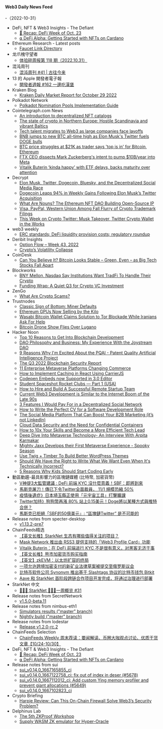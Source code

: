 #### Web3 Daily News Feed
-（2022-10-31）

- DeFi, NFT & Web3 Insights - The Defiant
  - [🦄 Recap: DeFi Week of Oct. 23](https://newsletter.thedefiant.io/p/recap-defi-week-of-oct-23)
  - [⍺ DeFi Alpha: Getting Started with NFTs on Cardano](https://newsletter.thedefiant.io/p/defi-alpha-getting-started-with-nfts)
- Ethereum Research - Latest posts
  - [Faucet Link Directory](https://ethresear.ch/t/faucet-link-directory/12670/20)
- 龙爪槐守望者
  - [体验碎周报第 118 期（2022.10.31）](http://www.ftium4.com/ux-weekly-118.html)
- 混沌周刊
  - [混沌周刊 #41 &#124; 古往今来](https://weekly.love/issue-41/)
- 13 的 Apple 開發者電子報
  - [開發者週報 #162 一邊吃漢堡](https://www.ethanhuang13.com/p/162)
- Kraken Blog
  - [Kraken Daily Market Report for October 29 2022](https://blog.kraken.com/post/15968/kraken-daily-market-report-for-october-29-2022/)
- Polkadot Network
  - [Polkadot Nomination Pools Implementation Guide](https://polkadot.network/blog/polkadot-nomination-pools-implementation-guide/)
- Cointelegraph.com News
  - [An introduction to decentralized NFT catalogs](https://cointelegraph.com/news/an-introduction-to-decentralized-nft-catalogs)
  - [The state of crypto in Northern Europe: Hostile Scandinavia and vibrant Baltics](https://cointelegraph.com/news/the-state-of-crypto-in-northern-europe-hostile-scandinavia-and-vibrant-baltics)
  - [Tech talent migrates to Web3 as large companies face layoffs](https://cointelegraph.com/news/tech-talent-migrates-to-web3-as-large-companies-face-layoffs)
  - [BNB jumps to new BTC all-time high as Elon Musk's Twitter fuels DOGE bulls](https://cointelegraph.com/news/binance-coin-jumps-to-new-btc-all-time-high-as-elon-musk-s-twitter-fuels-doge-bulls)
  - [BTC price struggles at $21K as trader says 'top is in' for Bitcoin, Ethereum](https://cointelegraph.com/news/btc-price-struggles-at-21k-as-trader-says-top-is-in-for-bitcoin-ethereum)
  - [FTX CEO dissects Mark Zuckerberg's intent to pump $10B/year into Meta](https://cointelegraph.com/news/ftx-ceo-dissects-mark-zuckerberg-s-intent-to-pump-10b-year-into-meta)
  - [Vitalik Buterin ‘kinda happy’ with ETF delays, backs maturity over attention](https://cointelegraph.com/news/vitalik-buterin-kinda-happy-with-etf-delays-backs-maturity-over-attention)
- Decrypt
  - [Elon Musk, Twitter, Dogecoin, Bluesky, and the Decentralized Social Media Race](https://decrypt.co/113165/elon-musk-twitter-dogecoin-bluesky-and-the-decentralized-social-media-race)
  - [Dogecoin Leaps 94% in Weekly Gains Following Elon Musk’s Twitter Acquisition](https://decrypt.co/113147/dogecoin-leaps-94-in-weekly-gains-following-elon-musks-twitter-acquisition)
  - [What Are Nouns? The Ethereum NFT DAO Building Open-Source IP](https://decrypt.co/resources/what-are-nouns-the-nft-dao-building-open-source-ip)
  - [Visa, PayPal, Western Union Among Fall Flurry of Crypto Trademark Filings](https://decrypt.co/113144/visa-paypal-western-union-among-fall-flurry-of-crypto-trademark-filings)
  - [This Week on Crypto Twitter: Musk Takeover, Twitter Crypto Wallet in the Works](https://decrypt.co/113151/this-week-on-crypto-twitter-musk-takeover-twitter-crypto-wallet-reportedly-in-the-works)
- web3 weekly
  - [ERC standards; DeFi liquidity provision costs; regulatory roundup](https://a16zcrypto.substack.com/p/lvr-erc4626-vault-testing-regulatory-roundup)
- Deribit Insights
  - [Option Flow – Week 43, 2022](https://insights.deribit.com/option-flows/option-flow-week-43-2022/)
  - [Crypto’s Volatility Collapse](https://insights.deribit.com/industry/cryptos-volatility-collapse/)
- CoinDesk
  - [Can You Believe It? Bitcoin Looks Stable – Green, Even – as Big Tech Stocks Fall Apart](https://www.coindesk.com/business/2022/10/30/can-you-believe-it-bitcoin-looks-stable-green-even-as-big-tech-stocks-fall-apart/?utm_medium=referral&utm_source=rss&utm_campaign=headlines)
- Blockworks
  - [BNY Mellon, Nasdaq Say Institutions Want TradFi To Handle Their Crypto](https://blockworks.co/bny-mellon-nasdaq-say-institutions-want-tradfi-to-handle-their-crypto/)
  - [Funding Wrap: A Quiet Q3 for Crypto VC Investment](https://blockworks.co/funding-wrap-a-quiet-q3-for-crypto-vc-investment/)
- ZenGo
  - [What Are Crypto Scams?](https://zengo.com/what-are-crypto-scams/)
- Trustnodes
  - [Classic Sign of Bottom: Miner Defaults](https://www.trustnodes.com/2022/10/30/classic-sign-of-bottom-miner-defaults)
  - [Ethereum GPUs Now Selling by the Kilo](https://www.trustnodes.com/2022/10/30/ethereum-gpus-now-selling-by-the-kilo)
  - [Wasabi Bitcoin Wallet Claims Solution to Tor Blockade While Iranians Ask For Help](https://www.trustnodes.com/2022/10/30/wasabi-bitcoin-wallet-claims-solution-to-tor-blockade-while-iranians-ask-for-help)
  - [Bitcoin Drone Show Flies Over Lugano](https://www.trustnodes.com/2022/10/30/bitcoin-drone-show-flies-over-lugano)
- Hacker Noon
  - [Top 10 Reasons to Get Into Blockchain Development](https://hackernoon.com/top-10-reasons-to-get-into-blockchain-development?source=rss)
  - [DAO Philosophy and Business: My Experience With the Joystream DAO](https://hackernoon.com/dao-philosophy-and-business-my-experience-with-the-joystream-dao?source=rss)
  - [9 Reasons Why I'm Excited About the PQAI - Patent Quality Artificial Intelligence Project](https://hackernoon.com/9-reasons-why-im-excited-about-the-pqai-patent-quality-artificial-intelligence-project?source=rss)
  - [The Q3 2022 Blockchain Security Report](https://hackernoon.com/the-q3-2022-blockchain-security-report?source=rss)
  - [11 Enterprise Metaverse Platforms Changing Commerce](https://hackernoon.com/11-enterprise-metaverse-platforms-changing-commerce?source=rss)
  - [How to Implement Caching in React Using CarrierJS](https://hackernoon.com/how-to-implement-caching-in-react-using-carrierjs?source=rss)
  - [Codepen Embeds now Supported in 3.0 Editor](https://hackernoon.com/codepen-embeds-now-supported-in-30-editor?source=rss)
  - [Student Spaceshot Rocket Clubs — Part 1 (USA)](https://hackernoon.com/student-spaceshot-rocket-clubs-part-1-usa?source=rss)
  - [How to Hire and Build A Successful Remote Startup Team](https://hackernoon.com/how-to-build-a-successful-remote-startup-team?source=rss)
  - [Current Web3 Development is Similar to the Internet Boom of the Late 90s](https://hackernoon.com/current-web3-development-is-similar-to-the-internet-boom-of-the-late-90s?source=rss)
  - [3 Features I Would Pay For in a Decentralized Social Network](https://hackernoon.com/3-features-i-would-pay-for-in-a-decentralized-social-network?source=rss)
  - [How to Write the Perfect CV for a Software Development Role](https://hackernoon.com/how-to-write-a-perfect-cv-for-a-software-developer?source=rss)
  - [The Social Media Platform That Can Boost Your B2B Marketing (it’s not LinkedIn)](https://hackernoon.com/the-social-media-platform-that-can-boost-your-b2b-marketing-its-not-linkedin?source=rss)
  - [Cloud Data Security and the Need for Confidential Containers](https://hackernoon.com/cloud-data-security-and-the-need-for-confidential-containers?source=rss)
  - [How to 10x Your Skills and Become a More Efficient Tech Lead](https://hackernoon.com/how-to-10x-your-skills-and-become-a-more-efficient-tech-lead?source=rss)
  - [Deep Dive Into Metaverse Technology- An Interview With Arpita Karmakar](https://hackernoon.com/deep-dive-into-metaverse-technology-an-interview-with-arpita-karmakar?source=rss)
  - [Mighty Jaxx Develops their First Metaverse Experience - Spooky Season](https://hackernoon.com/mighty-jaxx-develops-their-first-metaverse-experience-spooky-season?source=rss)
  - [Use Twig + Timber To Build Better WordPress Themes](https://hackernoon.com/build-cleaner-wordpress-themes-with-twig-timber-web-development?source=rss)
  - [Should We Have the Right to Write What We Want Even When It's Technically Incorrect?](https://hackernoon.com/should-we-have-the-right-to-write-what-we-want-even-when-its-technically-incorrect?source=rss)
  - [5 Reasons Why Kids Should Start Coding Early](https://hackernoon.com/5-reasons-why-kids-should-start-coding-early?source=rss)
- 動區動趨-最具影響力的區塊鏈媒體 (比特幣, 加密貨幣)
  - [V神提3大監管建議 : DeFi 前端 KYC 沒什麼意義！SBF：即將到來](https://www.blocktempo.com/sbf-i-believe-regulation-of-stablecoins-defi-is-coming/)
  - [馬斯克屠刀！傳已下令Twitter全面裁員， 11/1 規模恐縮 50%](https://www.blocktempo.com/musk-reportedly-ordered-twitter-to-complete-layoff/)
  - [疫情後遺症》日本埼玉縣正使用「元宇宙工具」打擊曠課](https://www.blocktempo.com/saitama-japan-launches-metaverse-education-service/)
  - [Twitter加持》狗狗幣再漲 80% 站上0.15美元！Doge將以某種方式與推特合併？](https://www.blocktempo.com/dogecoin-soars-and-the-market-value-surpasses-ada-and-sol/)
  - [馬斯克已拒絕「SBF的50億美元」: “區塊鏈Twitter” 是不可能的](https://www.blocktempo.com/musk-rejects-blockchain-twitter-is-impossible/)
- Release notes from specter-desktop
  - [v1.13.2-pre7](https://github.com/cryptoadvance/specter-desktop/releases/tag/v1.13.2-pre7)
- ChainFeeds精选
  - [【英文长推】StarkNet 生态有哪些值得关注的项目？](https://twitter.com/autonolas/status/1584609497741348864)
  - [Mask Network 推出由 RSS3 提供支持的「Web3 Profile Card」功能](https://twitter.com/realMaskNetwork/status/1586329259890442240)
  - [Vitalik Buterin：在 DeFi 前端进行 KYC 不是很有意义，对黑客无济于事](https://twitter.com/VitalikButerin/status/1586557896351186944)
  - [【英文长推】熊市加密货币购买指南](https://twitter.com/milesdeutscher/status/1585282742052220936)
  - [【英文】zkEVM：以太坊扩容的终局](https://fiftyfinney.substack.com/p/zk-evms-scaling-the-ethereum-blockchain)
  - [一项允许跨境加密支付的新矿业法律草案被提交至俄罗斯议会](https://news.bitcoin.com/new-mining-bill-permitting-cross-border-crypto-payments-filed-in-russian-parliament/)
  - [比特币软件公司 Synonym 推出基于 Slashtags 协议的比特币钱包 Bitkit](https://www.coindesk.com/tech/2022/10/29/bitcoin-software-company-synonym-launches-bitkit-a-bitcon-wallet-powered-by-slashtags-protocol/)
  - [Aave 和 StarkNet 首阶段跨链合作项目开发完成，将通过治理进行部署](https://twitter.com/eboadom/status/1585946592074289153)
- StarkNet 中文
  - [👩🏽‍🚀 StarkNet 👨🏽‍🚀一周概览 #31](https://starknetzh.substack.com/p/starknet-31-3a4)
- Release notes from SecretNetwork
  - [v1.5.0-beta.11](https://github.com/scrtlabs/SecretNetwork/releases/tag/v1.5.0-beta.11)
- Release notes from nimbus-eth1
  - [Simulators results ("master" branch)](https://github.com/status-im/nimbus-eth1/releases/tag/sim-stat)
  - [Nightly build ("master" branch)](https://github.com/status-im/nimbus-eth1/releases/tag/nightly)
- Release notes from lodestar
  - [Release v1.2.0-rc.2](https://github.com/ChainSafe/lodestar/releases/tag/v1.2.0-rc.2)
- ChainFeeds Selection
  - [ChainFeeds Weekly 周末荐读：要闻解读、币圈大咖观点讨论、优质干货文章【10/24-10/30】](https://chainfeeds.substack.com/p/chainfeeds-weekly-1024-1030)
- DeFi, NFT & Web3 Insights - The Defiant
  - [🦄 Recap: DeFi Week of Oct. 23](https://newsletter.thedefiant.io/p/recap-defi-week-of-oct-23)
  - [⍺ DeFi Alpha: Getting Started with NFTs on Cardano](https://newsletter.thedefiant.io/p/defi-alpha-getting-started-with-nfts)
- Release notes from sui
  - [sui_v0.14.0_1667165855_ci](https://github.com/MystenLabs/sui/releases/tag/sui_v0.14.0_1667165855_ci)
  - [sui_v0.14.0_1667122758_ci: fix out of index in deser (#5678)](https://github.com/MystenLabs/sui/releases/tag/sui_v0.14.0_1667122758_ci)
  - [sui_v0.14.0_1667112012_ci: Add custom Ying memory profiler and prevent giant allocations (#5649)](https://github.com/MystenLabs/sui/releases/tag/sui_v0.14.0_1667112012_ci)
  - [sui_v0.14.0_1667102823_ci](https://github.com/MystenLabs/sui/releases/tag/sui_v0.14.0_1667102823_ci)
- Crypto Briefing
  - [Harpie Review: Can This On-Chain Firewall Solve Web3’s Security Problem?](https://cryptobriefing.com/harpie-review-can-this-firewall-solve-web3s-security-problem/?utm_source=feed&utm_medium=rss)
- Delphinus Lab
  - [The 5th ZKProof Workshop](https://delphinuslab.com/2022/10/30/the-5th-zkproof-workshop/)
  - [Supply WASM ZK emulator for Hyper-Oracle](https://delphinuslab.com/2022/10/30/supply-wasm-zk-emulator-for-hyper-oracle/)
